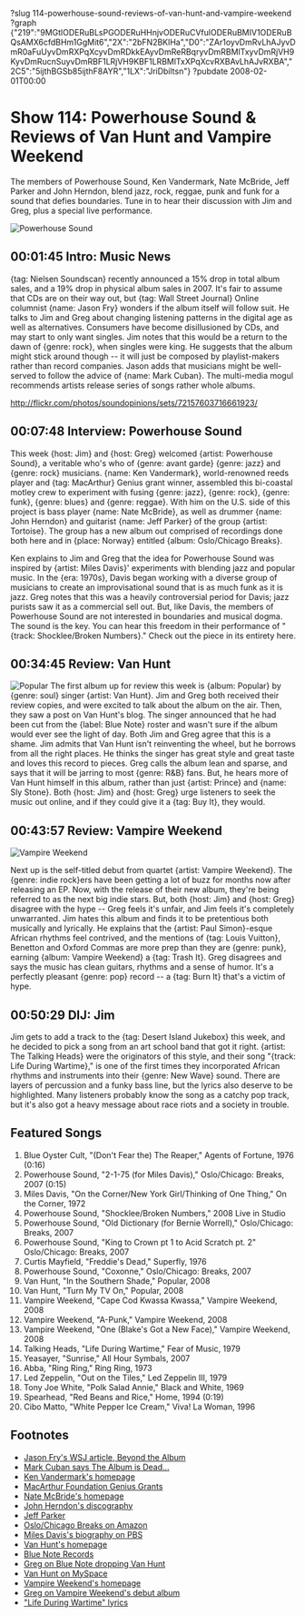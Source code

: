?slug 114-powerhouse-sound-reviews-of-van-hunt-and-vampire-weekend
?graph {"219":"9MGtlODERuBLsPGODERuHHnjvODERuCVfulODERuBMIV1ODERuBQsAMX6cfdBHm1GgMit6","2X":"2bFN2BKlHa","D0":"ZAr1oyvDmRvLhAJyvDmR0aFuUyvDmRXPqXcyvDmRDkkEAyvDmReRBqryvDmRBMlTxyvDmRjVH9KyvDmRucnSuyvDmRBF1LRjVH9KBF1LRBMlTxXPqXcvRXBAvLhAJvRXBA","2C5":"5ijthBGSb85ijthF8AYR","1LX":"JriDbiltsn"}
?pubdate 2008-02-01T00:00
# Show 114: Powerhouse Sound & Reviews of Van Hunt and Vampire Weekend
The members of Powerhouse Sound, Ken Vandermark, Nate McBride, Jeff Parker and John Herndon, blend jazz, rock, reggae, punk and funk for a sound that defies boundaries. Tune in to hear their discussion with Jim and Greg, plus a special live performance.

![Powerhouse Sound ](https://static.soundopinions.org/images/2008/PowerhouseSound.jpg)

## 00:01:45 Intro: Music News
{tag: Nielsen Soundscan} recently announced a 15% drop in total album sales, and a 19% drop in physical album sales in 2007. It's fair to assume that CDs are on their way out, but {tag: Wall Street Journal} Online columnist {name: Jason Fry} wonders if the album itself will follow suit. He talks to Jim and Greg about changing listening patterns in the digital age as well as alternatives. Consumers have become disillusioned by CDs, and may start to only want singles. Jim notes that this would be a return to the dawn of {genre: rock}, when singles were king. He suggests that the album might stick around though -- it will just be composed by playlist-makers rather than record companies. Jason adds that musicians might be well-served to follow the advice of {name: Mark Cuban}. The multi-media mogul recommends artists release series of songs rather whole albums. 

http://flickr.com/photos/soundopinions/sets/72157603716661923/

## 00:07:48 Interview: Powerhouse Sound
This week {host: Jim} and {host: Greg} welcomed {artist: Powerhouse Sound}, a veritable who's who of {genre: avant garde} {genre: jazz} and {genre: rock} musicians. {name: Ken Vandermark}, world-renowned reeds player and {tag: MacArthur} Genius grant winner, assembled this bi-coastal motley crew to experiment with fusing {genre: jazz}, {genre: rock}, {genre: funk}, {genre: blues} and {genre: reggae}. With him on the U.S. side of this project is bass player {name: Nate McBride}, as well as drummer {name: John Herndon} and guitarist {name: Jeff Parker} of the group {artist: Tortoise}. The group has a new album out comprised of recordings done both here and in {place: Norway} entitled {album: Oslo/Chicago Breaks}.

Ken explains to Jim and Greg that the idea for Powerhouse Sound was inspired by {artist: Miles Davis}' experiments with blending jazz and popular music. In the {era: 1970s}, Davis began working with a diverse group of musicians to create an improvisational sound that is as much funk as it is jazz. Greg notes that this was a heavily controversial period for Davis; jazz purists saw it as a commercial sell out. But, like Davis, the members of Powerhouse Sound are not interested in boundaries and musical dogma. The sound is the key. You can hear this freedom in their performance of "{track: Shocklee/Broken Numbers}." Check out the piece in its entirety here.

## 00:34:45 Review: Van Hunt
![Popular](https://static.soundopinions.org/assets/114/1LX0.jpg)
The first album up for review this week is {album: Popular} by {genre: soul} singer {artist: Van Hunt}. Jim and Greg both received their review copies, and were excited to talk about the album on the air. Then, they saw a post on Van Hunt's blog. The singer announced that he had been cut from the {label: Blue Note} roster and wasn't sure if the album would ever see the light of day. Both Jim and Greg agree that this is a shame. Jim admits that Van Hunt isn't reinventing the wheel, but he borrows from all the right places. He thinks the singer has great style and great taste and loves this record to pieces. Greg calls the album lean and sparse, and says that it will be jarring to most {genre: R&B} fans. But, he hears more of Van Hunt himself in this album, rather than just {artist: Prince} and {name: Sly Stone}. Both {host: Jim} and {host: Greg} urge listeners to seek the music out online, and if they could give it a {tag: Buy It}, they would.

## 00:43:57 Review: Vampire Weekend
![Vampire Weekend](https://static.soundopinions.org/assets/114/2190.jpg)

Next up is the self-titled debut from quartet {artist: Vampire Weekend}. The {genre: indie rock}ers have been getting a lot of buzz for months now after releasing an EP. Now, with the release of their new album, they're being referred to as the next big indie stars. But, both {host: Jim} and {host: Greg} disagree with the hype -- Greg feels it's unfair, and Jim feels it's completely unwarranted. Jim hates this album and finds it to be pretentious both musically and lyrically. He explains that the {artist: Paul Simon}-esque African rhythms feel contrived, and the mentions of {tag: Louis Vuitton}, Benetton and Oxford Commas are more prep than they are {genre: punk}, earning {album: Vampire Weekend} a {tag: Trash It}. Greg disagrees and says the music has clean guitars, rhythms and a sense of humor. It's a perfectly pleasant {genre: pop} record -- a {tag: Burn It} that's a victim of hype.

## 00:50:29 DIJ: Jim
Jim gets to add a track to the {tag: Desert Island Jukebox} this week, and he decided to pick a song from an art school band that got it right. {artist: The Talking Heads} were the originators of this style, and their song "{track: Life During Wartime}," is one of the first times they incorporated African rhythms and instruments into their {genre: New Wave} sound. There are layers of percussion and a funky bass line, but the lyrics also deserve to be highlighted. Many listeners probably know the song as a catchy pop track, but it's also got a heavy message about race riots and a society in trouble.

## Featured Songs
1. Blue Oyster Cult, "(Don't Fear the) The Reaper," Agents of Fortune, 1976 (0:16)
2. Powerhouse Sound, "2-1-75 (for Miles Davis)," Oslo/Chicago: Breaks, 2007 (0:15)
3. Miles Davis, "On the Corner/New York Girl/Thinking of One Thing," On the Corner, 1972
4. Powerhouse Sound, "Shocklee/Broken Numbers," 2008 Live in Studio
5. Powerhouse Sound, "Old Dictionary (for Bernie Worrell)," Oslo/Chicago: Breaks, 2007
6. Powerhouse Sound, "King to Crown pt 1 to Acid Scratch pt. 2" Oslo/Chicago: Breaks, 2007
7. Curtis Mayfield, "Freddie's Dead," Superfly, 1976
8. Powerhouse Sound, "Coxonne," Oslo/Chicago: Breaks, 2007
9. Van Hunt, "In the Southern Shade," Popular, 2008
10. Van Hunt, "Turn My TV On," Popular, 2008
11. Vampire Weekend, "Cape Cod Kwassa Kwassa," Vampire Weekend, 2008
12. Vampire Weekend, "A-Punk," Vampire Weekend, 2008
13. Vampire Weekend, "One (Blake's Got a New Face)," Vampire Weekend, 2008
14. Talking Heads, "Life During Wartime," Fear of Music, 1979
15. Yeasayer, "Sunrise," All Hour Symbals, 2007
16. Abba, "Ring Ring," Ring Ring, 1973
17. Led Zeppelin, "Out on the Tiles," Led Zeppelin III, 1979
18. Tony Joe White, "Polk Salad Annie," Black and White, 1969
19. Spearhead, "Red Beans and Rice," Home, 1994 (0:19)
20. Cibo Matto, "White Pepper Ice Cream," Viva! La Woman, 1996

## Footnotes
- [Jason Fry's WSJ article, Beyond the Album](http://online.wsj.com/article/SB120119822271713925.html)
- [Mark Cuban says The Album is Dead...](http://www.cnet.com/8301-13643_1-9853488-45.html)
- [Ken Vandermark's homepage](http://www.kenvandermark.com/)
- [MacArthur Foundation Genius Grants](http://www.macfound.org/site/c.lkLXJ8MQKrH/b.959463/k.9D7D/Fellows_Program.htm)
- [Nate McBride's homepage](http://downtownmusic.net/pictures/picturesrhtml/Nate_McBride/default.htm)
- [John Herndon's discography](http://www.discogs.com/artist/John+Herndon)
- [Jeff Parker](http://www.thrilljockey.com/artists/index.html?id=10056)
- [Oslo/Chicago Breaks on Amazon](http://www.amazon.com/Oslo-Chicago-Breaks-Powerhouse-Sound/dp/B000MV8CLG)
- [Miles Davis's biography on PBS](http://www.pbs.org/jazz/biography/artist_id_davis_miles.htm)
- [Van Hunt's homepage](http://www.vanhunt.com/)
- [Blue Note Records](http://www.bluenote.com/)
- [Greg on Blue Note dropping Van Hunt](http://leisureblogs.chicagotribune.com/turn_it_up/2008/01/van-hunt-makes.html)
- [Van Hunt on MySpace](http://www.myspace.com/vanhunt)
- [Vampire Weekend's homepage](http://www.vampireweekend.com/)
- [Greg on Vampire Weekend's debut album](http://leisureblogs.chicagotribune.com/turn_it_up/2008/01/after-a-year-of.html)
- ["Life During Wartime" lyrics](http://www.asklyrics.com/display/Talking_Heads/Life_During_Wartime_Lyrics/182244.htm)
